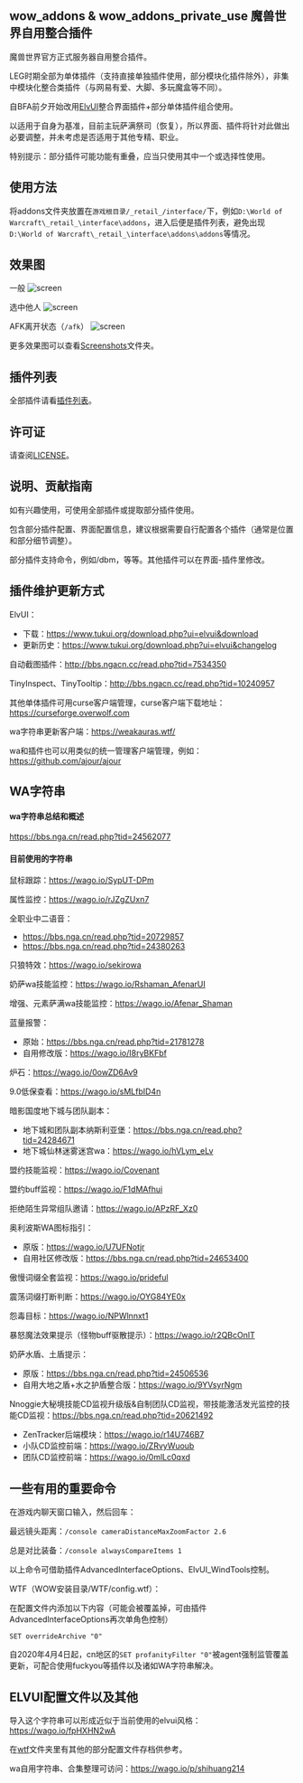 ## wow_addons & wow_addons_private_use 魔兽世界自用整合插件
魔兽世界官方正式服务器自用整合插件。

LEG时期全部为单体插件（支持直接单独插件使用，部分模块化插件除外），非集中模块化整合类插件（与网易有爱、大脚、多玩魔盒等不同）。

自BFA前夕开始改用[ElvUI](https://www.tukui.org/download.php?ui=elvui&changelog)整合界面插件+部分单体插件组合使用。

以适用于自身为基准，目前主玩萨满祭司（恢复），所以界面、插件将针对此做出必要调整，并未考虑是否适用于其他专精、职业。

特别提示：部分插件可能功能有重叠，应当只使用其中一个或选择性使用。

## 使用方法
将addons文件夹放置在```游戏根目录/_retail_/interface/```下，例如```D:\World of Warcraft\_retail_\interface\addons```，进入后便是插件列表，避免出现```D:\World of Warcraft\_retail_\interface\addons\addons```等情况。

## 效果图
一般
![screen](./Screenshots/WoWScrnShot_072418_114147.jpg)

选中他人
![screen](./Screenshots/WoWScrnShot_072418_114142.jpg)

AFK离开状态（```/afk```）
![screen](./Screenshots/WoWScrnShot_072418_114158.jpg)

更多效果图可以查看[Screenshots](./Screenshots/)文件夹。

## 插件列表
全部插件请看[插件列表](addonslist.md)。

## 许可证
请查阅[LICENSE](LICENSE)。

## 说明、贡献指南
如有兴趣使用，可使用全部插件或提取部分插件使用。

包含部分插件配置、界面配置信息，建议根据需要自行配置各个插件（通常是位置和部分细节调整）。

部分插件支持命令，例如/dbm，等等。其他插件可以在界面-插件里修改。

## 插件维护更新方式
ElvUI：
- 下载：https://www.tukui.org/download.php?ui=elvui&download
- 更新历史：https://www.tukui.org/download.php?ui=elvui&changelog

自动截图插件：http://bbs.ngacn.cc/read.php?tid=7534350

TinyInspect、TinyTooltip：http://bbs.ngacn.cc/read.php?tid=10240957

其他单体插件可用curse客户端管理，curse客户端下载地址：https://curseforge.overwolf.com

wa字符串更新客户端：https://weakauras.wtf/

wa和插件也可以用类似的统一管理客户端管理，例如：https://github.com/ajour/ajour

## WA字符串
#### wa字符串总结和概述
https://bbs.nga.cn/read.php?tid=24562077

#### 目前使用的字符串
鼠标跟踪：https://wago.io/SypUT-DPm

属性监控：https://wago.io/rJZgZUxn7

全职业中二语音：
- https://bbs.nga.cn/read.php?tid=20729857
- https://bbs.nga.cn/read.php?tid=24380263

只狼特效：https://wago.io/sekirowa

奶萨wa技能监控：https://wago.io/Rshaman_AfenarUI

增强、元素萨满wa技能监控：https://wago.io/Afenar_Shaman

蓝量报警：
- 原始：https://bbs.nga.cn/read.php?tid=21781278
- 自用修改版：https://wago.io/I8ryBKFbf

炉石：https://wago.io/0owZD6Av9

9.0低保查看：https://wago.io/sMLfbID4n

暗影国度地下城与团队副本：
- 地下城和团队副本纳斯利亚堡：https://bbs.nga.cn/read.php?tid=24284671
- 地下城仙林迷雾迷宫wa：https://wago.io/hVLym_eLv

盟约技能监视：https://wago.io/Covenant

盟约buff监视：https://wago.io/F1dMAfhui

拒绝陌生异常组队邀请：https://wago.io/APzRF_Xz0

奥利波斯WA图标指引：
- 原版：https://wago.io/U7UFNotjr
- 自用社区修改版：https://bbs.nga.cn/read.php?tid=24653400

傲慢词缀全套监视：https://wago.io/prideful

震荡词缀打断判断：https://wago.io/OYG84YE0x

怨毒目标：https://wago.io/NPWlnnxt1

暴怒魔法效果提示（怪物buff驱散提示）：https://wago.io/r2QBcOnlT

奶萨水盾、土盾提示：
- 原版：https://bbs.nga.cn/read.php?tid=24506536
- 自用大地之盾+水之护盾整合版：https://wago.io/9YVsyrNgm

Nnoggie大秘境技能CD监视升级版&自制团队CD监视，带技能激活发光监控的技能CD监视：https://bbs.nga.cn/read.php?tid=20621492
- ZenTracker后端模块：https://wago.io/r14U746B7
- 小队CD监控前端：https://wago.io/ZRvyWuoub
- 团队CD监控前端：https://wago.io/0mlLc0qxd

## 一些有用的重要命令
在游戏内聊天窗口输入，然后回车：

最远镜头距离：`/console cameraDistanceMaxZoomFactor 2.6`

总是对比装备：`/console alwaysCompareItems 1`

以上命令可借助插件AdvancedInterfaceOptions、ElvUI_WindTools控制。

WTF（WOW安装目录/WTF/config.wtf）：

在配置文件内添加以下内容（可能会被覆盖掉，可由插件AdvancedInterfaceOptions再次单角色控制）

```
SET overrideArchive "0"
```

自2020年4月4日起，cn地区的`SET profanityFilter "0"`被agent强制监管覆盖更新，可配合使用fuckyou等插件以及诸如WA字符串解决。

## ELVUI配置文件以及其他
导入这个字符串可以形成近似于当前使用的elvui风格：https://wago.io/fpHXHN2wA

在[wtf](./wtf/)文件夹里有其他的部分配置文件存档供参考。

wa自用字符串、合集整理可访问：https://wago.io/p/shihuang214
